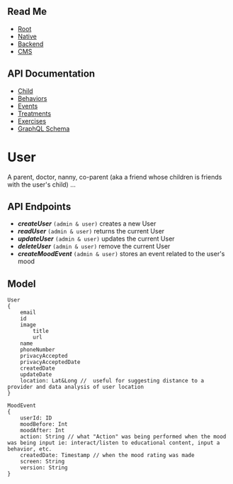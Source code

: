 ## Read Me

- [Root](https://github.com/BondingHealth/app#readme)
- [Native](https://github.com/BondingHealth/app/tree/main/packages/native#readme)
- [Backend](https://github.com/BondingHealth/app/tree/main/packages/backend#readme)
- [CMS](https://github.com/BondingHealth/app/tree/main/packages/frontend#readme)

## API Documentation

- [Child](https://github.com/BondingHealth/app/blob/main/packages/backend/src/domains/child/README.md)
- [Behaviors](https://github.com/BondingHealth/app/blob/main/packages/backend/src/domains/behaviors/README.md)
- [Events](https://github.com/BondingHealth/app/blob/main/packages/backend/src/domains/events/README.md)
- [Treatments](https://github.com/BondingHealth/app/blob/main/packages/backend/src/domains/treatments/README.md)
- [Exercises](https://github.com/BondingHealth/app/blob/main/packages/backend/src/domains/exercises/README.md)
- [GraphQL Schema](https://github.com/BondingHealth/app/blob/main/packages/backend/src/schema.js)

# User

A parent, doctor, nanny, co-parent (aka a friend whose children is friends with the user's child) ...

## API Endpoints

- **_createUser_** `(admin & user)` creates a new User
- **_readUser_** `(admin & user)` returns the current User
- **_updateUser_** `(admin & user)` updates the current User
- **_deleteUser_** `(admin & user)` remove the current User
- **_createMoodEvent_** `(admin & user)` stores an event related to the user's mood

## Model

```
User
{
    email
    id
    image
        title
        url
    name
    phoneNumber
    privacyAccepted
    privacyAcceptedDate
    createdDate
    updateDate
    location: Lat&Long //  useful for suggesting distance to a provider and data analysis of user location
}
```

```
MoodEvent
{
    userId: ID
    moodBefore: Int
    moodAfter: Int
    action: String // what "Action" was being performed when the mood was being input ie: interact/listen to educational content, input a behavior, etc.
    createdDate: Timestamp // when the mood rating was made
    screen: String
    version: String
}
```
